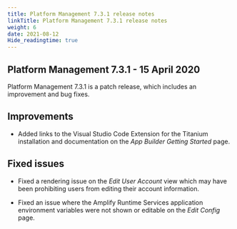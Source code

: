 ```yaml
---
title: Platform Management 7.3.1 release notes
linkTitle: Platform Management 7.3.1 release notes
weight: 6
date: 2021-08-12
Hide_readingtime: true
---
```


## Platform Management 7.3.1 - 15 April 2020

Platform Management 7.3.1 is a patch release, which includes an improvement and bug fixes.

## Improvements

* Added links to the Visual Studio Code Extension for the Titanium installation and documentation on the *App Builder Getting Started* page.

## Fixed issues

* Fixed a rendering issue on the *Edit User Account* view which may have been prohibiting users from editing their account information.

* Fixed an issue where the Amplify Runtime Services application environment variables were not shown or editable on the *Edit Config* page.

